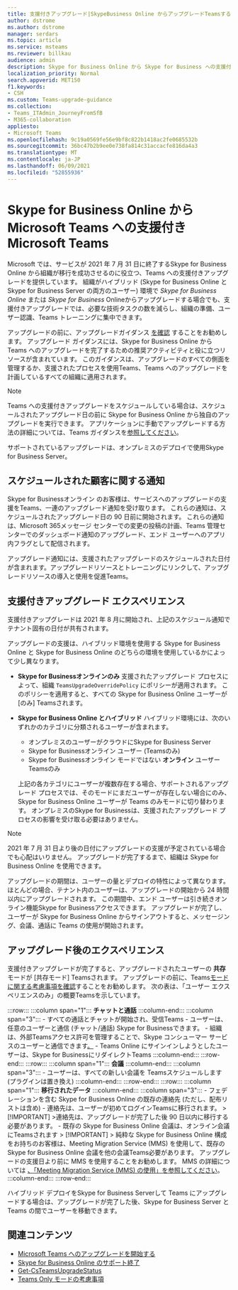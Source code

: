 ```yaml
---
title: 支援付きアップグレード|SkypeBusiness Online からアップグレードTeamsする
author: dstrome
ms.author: dstrome
manager: serdars
ms.topic: article
ms.service: msteams
ms.reviewer: billkau
audience: admin
description: Skype for Business Online から Skype for Business への支援付きアップグレードの概要Teams
localization_priority: Normal
search.appverid: MET150
f1.keywords:
- CSH
ms.custom: Teams-upgrade-guidance
ms.collection:
- Teams_ITAdmin_JourneyFromSfB
- M365-collaboration
appliesto:
- Microsoft Teams
ms.openlocfilehash: 9c19a0569fe56e9bf8c822b1418ac2fe0685532b
ms.sourcegitcommit: 36bc47b2b9ee0e738fa814c31accacfe816da4a3
ms.translationtype: MT
ms.contentlocale: ja-JP
ms.lasthandoff: 06/09/2021
ms.locfileid: "52855936"
---
```

# <a name="assisted-upgrades-from-skype-for-business-online-to-microsoft-teams"></a>Skype for Business Online から Microsoft Teams への支援付きMicrosoft Teams

Microsoft では、サービスが 2021 年 7 月 31 日に終了するSkype for Business Online から組織が移行を成功させるのに役立つ、Teams への支援付きアップグレードを提供しています。 組織がハイブリッド (Skype for Business Online と Skype for Business Server の両方のユーザー) 環境で *Skype for Business Online* または *Skype for Business* Onlineからアップグレードする場合でも、支援付きアップグレードでは、必要な技術タスクの数を減らし、組織の準備、ユーザー認識、Teams トレーニングに集中できます。

アップグレードの前に、アップグレードガイダンス [を確認](https://aka.ms/SkypeToTeams) することをお勧めします。 アップグレード ガイダンスには、Skype for Business Online から Teams へのアップグレードを完了するための推奨アクティビティと役に立つリソースが含まれています。 このガイダンスは、アップグレードのすべての側面を管理するか、支援されたプロセスを使用Teams、Teams へのアップグレードを計画しているすべての組織に適用されます。

> [!NOTE]
> Teams への支援付きアップグレードをスケジュールしている場合は、スケジュールされたアップグレード日の前に Skype for Business Online から独自のアップグレードを実行できます。 アプリケーションに手動でアップグレードする方法の詳細については、Teams ガイダンスを[参照してください](https://aka.ms/SkypeToTeams)。
>
> サポートされているアップグレードは、オンプレミスのデプロイで使用Skype for Business Server。

## <a name="notifications-for-scheduled-customers"></a>スケジュールされた顧客に関する通知

Skype for Businessオンライン のお客様は、サービスへのアップグレードの支援をTeams、一連のアップグレード通知を受け取ります。 これらの通知は、スケジュールされたアップグレード日の 90 日前に開始されます。 これらの通知は、Microsoft 365メッセージ センターでの変更の投稿の計画、Teams 管理センターでのダッシュボード通知のアップグレード、エンド ユーザーへのアプリ内フラグとして配信されます。

アップグレード通知には、支援されたアップグレードのスケジュールされた日付が含まれます。アップグレードリソースとトレーニングにリンクして、アップグレードリソースの導入と使用を促進Teams。

## <a name="the-assisted-upgrade-experience"></a>支援付きアップグレード エクスペリエンス

支援付きアップグレードは 2021 年 8 月に開始され、上記のスケジュール通知でテナント固有の日付が共有されます。

アップグレードの支援は、ハイブリッド環境を使用する Skype for Business Online と Skype for Business Online のどちらの環境を使用しているかによって少し異なります。

- **Skype for Businessオンラインのみ** 支援されたアップグレード プロセスによって、組織 `TeamsUpgradeOverridePolicy` にポリシーが適用されます。 このポリシーを適用すると、すべての Skype for Business Online ユーザーが [のみ] Teamsされます。
- **Skype for Business Online とハイブリッド** ハイブリッド環境には、次のいずれかのカテゴリに分類されるユーザーが含まれます。

  - オンプレミスのユーザーがクラウドにSkype for Business Server
  - Skype for Businessオンライン ユーザー (Teamsのみ)
  - Skype for Businessオンライン モードではない **オンライン** ユーザー Teamsのみ

  上記の各カテゴリにユーザーが複数存在する場合、サポートされるアップグレード プロセスでは、そのモードにまだユーザーが存在しない場合にのみ、Skype for Business Online ユーザーが Teams のみモードに切り替わります。 オンプレミスのSkype for Businessは、支援されたアップグレード プロセスの影響を受け取る必要はありません。

> [!NOTE]
> 2021 年 7 月 31 日より後の日付にアップグレードの支援が予定されている場合でも心配はいりません。 アップグレードが完了するまで、組織は Skype for Business Online を使用できます。

アップグレードの期間は、ユーザーの量とデプロイの特性によって異なります。 ほとんどの場合、テナント内のユーザーは、アップグレードの開始から 24 時間以内にアップグレードされます。 この期間中、エンド ユーザーは引き続きオンライン機能Skype for Businessアクセスできます。 アップグレードが完了し、ユーザーが Skype for Business Online からサインアウトすると、メッセージング、会議、通話に Teams の使用が開始されます。

## <a name="the-post-upgrade-experience"></a>アップグレード後のエクスペリエンス

支援付きアップグレードが完了すると、アップグレードされたユーザーの **共存** モードが [共存モード] Teamsされます。 アップグレードの前に、Teams[モードに関する考慮事項を確認](teams-only-mode-considerations.md)することをお勧めします。 次の表は、「ユーザー エクスペリエンスのみ」の概要Teamsを示しています。

:::row:::
    :::column span="1":::
        **チャットと通話**
    :::column-end:::
    :::column span="3":::
        - すべての通話とチャットが開始され、受信Teams
        - ユーザーは、任意のユーザーと通信 (チャット/通話) Skype for Businessできます。
        - 組織は、外部Teamsアクセス許可を管理することで、Skype コンシューマー サービスのユーザーと通信できます[。](manage-external-access.md)
        - Teams Online にサインインしようとしたユーザーは、Skype for BusinessにリダイレクトTeams
    :::column-end:::
:::row-end:::
:::row:::
    :::column span="1":::
        **会議**
    :::column-end:::
    :::column span="3":::
        - ユーザーは、すべての新しい会議を Teamsスケジュールします (プラグインは置き換え)
    :::column-end:::
:::row-end:::
:::row:::
    :::column span="1":::
        **移行されたデータ**
    :::column-end:::
    :::column span="3":::
        - フェデレーションを含む Skype for Business Online の既存の連絡先 (ただし、配布リストは含め)
        - 連絡先は、ユーザーが初めてログインTeamsに移行されます。
            > [!IMPORTANT]
            >連絡先は、アップグレードが完了した後 90 日以内に移行する必要があります。
        - 既存の Skype for Business Online 会議は、オンライン会議にTeamsされます
            > [!IMPORTANT]
            > 純粋な Skype for Business Online 構成をお持ちのお客様は、Meeting Migration Service (MMS) を使用して、既存の Skype for Business Online 会議を他の会議Teams必要があります。 アップグレードの支援日より前に MMS を使用することをお勧めします。 MMS の詳細については [、「Meeting Migration Service (MMS) の使用」を参照してください](/skypeforbusiness/audio-conferencing-in-office-365/setting-up-the-meeting-migration-service-mms)。
    :::column-end:::
:::row-end:::

ハイブリッド デプロイをSkype for Business Serverして Teams にアップグレードする場合は、アップグレードが完了した後、Skype for Business Server と Teams の間でユーザーを移動できます。

## <a name="related-content"></a>関連コンテンツ

- [Microsoft Teams へのアップグレードを開始する](upgrade-start-here.md)
- [Skype for Business Online のサポート終了](skype-for-business-online-retirement.md)
- [Get-CsTeamsUpgradeStatus](/powershell/module/skype/get-csteamsupgradestatus?view=skype-ps&preserve-view=true)
- [Teams Only モードの考慮事項](teams-only-mode-considerations.md)
